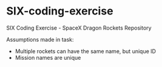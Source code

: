 # SIX-coding-exercise
SIX Coding Exercise - SpaceX Dragon Rockets Repository

Assumptions made in task:
- Multiple rockets can have the same name, but unique ID
- Mission names are unique 